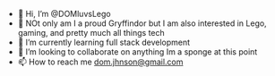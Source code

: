 - 👋 Hi, I’m @DOMluvsLego
- 👀 NOt only am I a proud Gryffindor but I am also interested in Lego, gaming, and pretty much all things tech
- 🌱 I’m currently learning full stack development
- 💞️ I’m looking to collaborate on anything Im a sponge at this point
- 📫 How to reach me dom.jhnson@gmail.com

<!---
DOMluvsLego/DOMluvsLego is a ✨ special ✨ repository because its `README.md` (this file) appears on your GitHub profile.
You can click the Preview link to take a look at your changes.
--->
